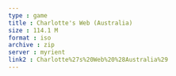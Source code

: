 ```yaml
---
type : game
title : Charlotte's Web (Australia)
size : 114.1 M
format : iso
archive : zip
server : myrient
link2 : Charlotte%27s%20Web%20%28Australia%29
---
```

